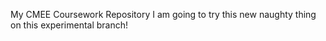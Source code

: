 My CMEE Coursework Repository
I am going to try this new naughty thing on this experimental branch!
